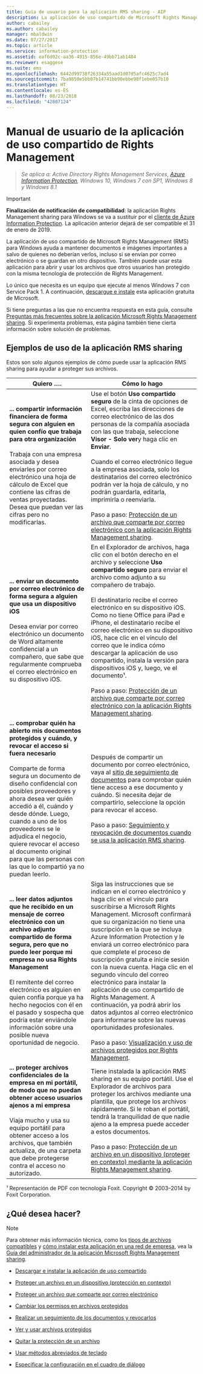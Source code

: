 ```yaml
---
title: Guía de usuario para la aplicación RMS sharing - AIP
description: La aplicación de uso compartido de Microsoft Rights Management (RMS) para Windows ayuda a mantener documentos e imágenes importantes a salvo de quienes no deberían verlos, incluso si se envían por correo electrónico o se guardan en otro dispositivo.
author: cabailey
ms.author: cabailey
manager: mbaldwin
ms.date: 07/27/2017
ms.topic: article
ms.service: information-protection
ms.assetid: eaf6d02c-aa36-4915-856e-49bb71ab1484
ms.reviewer: esaggese
ms.suite: ems
ms.openlocfilehash: 6442d99738f26334a55aad1d07d5afc4625c7ad4
ms.sourcegitcommit: 7ba9850e5bb07b14741bb90ebbe98f1ebe057b10
ms.translationtype: HT
ms.contentlocale: es-ES
ms.lasthandoff: 08/23/2018
ms.locfileid: "42807124"
---
```

# <a name="rights-management-sharing-application-user-guide"></a>Manual de usuario de la aplicación de uso compartido de Rights Management

>*Se aplica a: Active Directory Rights Management Services, [Azure Information Protection](https://azure.microsoft.com/pricing/details/information-protection), Windows 10, Windows 7 con SP1, Windows 8 y Windows 8.1*

> [!IMPORTANT]
> **Finalización de notificación de compatibilidad**: la aplicación Rights Management sharing para Windows se va a sustituir por el [cliente de Azure Information Protection](aip-client.md). La aplicación anterior dejará de ser compatible el 31 de enero de 2019. 

La aplicación de uso compartido de Microsoft Rights Management (RMS) para Windows ayuda a mantener documentos e imágenes importantes a salvo de quienes no deberían verlos, incluso si se envían por correo electrónico o se guardan en otro dispositivo. También puede usar esta aplicación para abrir y usar los archivos que otros usuarios han protegido con la misma tecnología de protección de Rights Management.

Lo único que necesita es un equipo que ejecute al menos Windows 7 con Service Pack 1. A continuación, [descargue e instale](http://go.microsoft.com/fwlink/?LinkId=303970) esta aplicación gratuita de Microsoft.

Si tiene preguntas a las que no encuentra respuesta en esta guía, consulte [Preguntas más frecuentes sobre la aplicación Microsoft Rights Management sharing](http://go.microsoft.com/fwlink/?LinkId=303971). Si experimenta problemas, esta página también tiene cierta información sobre solución de problemas.

## <a name="examples-for-using-the-rms-sharing-application"></a>Ejemplos de uso de la aplicación RMS sharing
Estos son solo algunos ejemplos de cómo puede usar la aplicación RMS sharing para ayudar a proteger sus archivos.

|Quiero ….|Cómo lo hago|
|----------------|------------------|
|**... compartir información financiera de forma segura con alguien en quien confío que trabaja para otra organización**<br /><br />Trabaja con una empresa asociada y desea enviarles por correo electrónico una hoja de cálculo de Excel que contiene las cifras de ventas proyectadas. Desea que puedan ver las cifras pero no modificarlas.|Use el botón **Uso compartido seguro** de la cinta de opciones de Excel, escriba las direcciones de correo electrónico de las dos personas de la compañía asociada con las que trabaja, seleccione **Visor - Solo ver**y haga clic en **Enviar**.<br /><br />Cuando el correo electrónico llegue a la empresa asociada, solo los destinatarios del correo electrónico podrán ver la hoja de cálculo, y no podrán guardarla, editarla, imprimirla o reenviarla.<br /><br />Paso a paso: [Protección de un archivo que comparte por correo electrónico con la aplicación Rights Management sharing](sharing-app-protect-by-email.md).|
|**... enviar un documento por correo electrónico de forma segura a alguien que usa un dispositivo iOS**<br /><br />Desea enviar por correo electrónico un documento de Word altamente confidencial a un compañero, que sabe que regularmente comprueba el correo electrónico en su dispositivo iOS.|En el Explorador de archivos, haga clic con el botón derecho en el archivo y seleccione **Uso compartido seguro** para enviar el archivo como adjunto a su compañero de trabajo.<br /><br />El destinatario recibe el correo electrónico en su dispositivo iOS. Como no tiene Office para iPad e iPhone, el destinatario recibe el correo electrónico en su dispositivo iOS, hace clic en el vínculo del correo que le indica cómo descargar la aplicación de uso compartido, instala la versión para dispositivos iOS y, luego, ve el documento¹.<br /><br />Paso a paso: [Protección de un archivo que comparte por correo electrónico con la aplicación Rights Management sharing](sharing-app-protect-by-email.md).|
|**... comprobar quién ha abierto mis documentos protegidos y cuándo, y revocar el acceso si fuera necesario**<br /><br />Comparte de forma segura un documento de diseño confidencial con posibles proveedores y ahora desea ver quién accedió a él, cuándo y desde dónde. Luego, cuando a uno de los proveedores se le adjudica el negocio, quiere revocar el acceso al documento original para que las personas con las que lo compartió ya no puedan leerlo.|Después de compartir un documento por correo electrónico, vaya al [sitio de seguimiento de documentos](http://go.microsoft.com/fwlink/?LinkId=529562) para comprobar quién tiene acceso a ese documento y cuándo. Si necesita dejar de compartirlo, seleccione la opción para revocar el acceso.<br /><br />Paso a paso: [Seguimiento y revocación de documentos cuando se usa la aplicación RMS sharing](sharing-app-track-revoke.md).|
|**... leer datos adjuntos que he recibido en un mensaje de correo electrónico con un archivo adjunto compartido de forma segura, pero que no puedo leer porque mi empresa no usa Rights Management**<br /><br />El remitente del correo electrónico es alguien en quien confía porque ya ha hecho negocios con él en el pasado y sospecha que podría estar enviándole información sobre una posible nueva oportunidad de negocio.|Siga las instrucciones que se indican en el correo electrónico y haga clic en el vínculo para suscribirse a Microsoft Rights Management. Microsoft confirmará que su organización no tiene una suscripción en la que se incluya Azure Information Protection y le enviará un correo electrónico para que complete el proceso de suscripción gratuita e inicie sesión con la nueva cuenta. Haga clic en el segundo vínculo del correo electrónico para instalar la aplicación de uso compartido de Rights Management. A continuación, ya podrá abrir los datos adjuntos al correo electrónico para informarse sobre las nuevas oportunidades profesionales.<br /><br />Paso a paso: [Visualización y uso de archivos protegidos por Rights Management](sharing-app-view-use-files.md).|
|**... proteger archivos confidenciales de la empresa en mi portátil, de modo que no puedan obtener acceso usuarios ajenos a mi empresa**<br /><br />Viaja mucho y usa su equipo portátil para obtener acceso a los archivos, que también actualiza, de una carpeta que debe protegerse contra el acceso no autorizado.|Tiene instalada la aplicación RMS sharing en su equipo portátil. Use el Explorador de archivos para proteger los archivos mediante una plantilla, que protege los archivos rápidamente. Si le roban el portátil, tendrá la tranquilidad de que nadie ajeno a la empresa puede acceder a estos documentos.<br /><br />Paso a paso: [Protección de un archivo en un dispositivo (proteger en contexto) mediante la aplicación Rights Management sharing](sharing-app-protect-in-place.md).|
¹ Representación de PDF con tecnología Foxit. Copyright © 2003–2014 by Foxit Corporation.

## <a name="what-do-you-want-to-do"></a>¿Qué desea hacer?
> [!NOTE]
> Para obtener más información técnica, como los [tipos de archivos compatibles](sharing-app-admin-guide.md#automatic-deployment-for-the-microsoft-rights-management-sharing-application) y [cómo instalar esta aplicación en una red de empresa](sharing-app-admin-guide.md), vea la [Guía del administrador de la aplicación Microsoft Rights Management sharing](sharing-app-admin-guide-technical.md#supported-file-types-and-file-name-extensions).

- [Descargar e instalar la aplicación de uso compartido](install-sharing-app.md)

- [Proteger un archivo en un dispositivo (protección en contexto)](sharing-app-protect-in-place.md)

- [Proteger un archivo que comparte por correo electrónico](sharing-app-protect-by-email.md)

- [Cambiar los permisos en archivos protegidos](sharing-app-reprotect-files.md)

- [Realizar un seguimiento de los documentos y revocarlos](sharing-app-track-revoke.md)

- [Ver y usar archivos protegidos](sharing-app-view-use-files.md)

- [Quitar la protección de un archivo](sharing-app-remove-protection.md)

- [Usar métodos abreviados de teclado](sharing-app-keyboard-shortcuts.md)

- [Especificar la configuración en el cuadro de diálogo](sharing-app-dialog-box.md)



